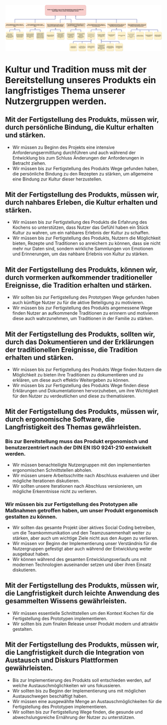 ![Entwicklungsziele Hierarchisiert](WS2020_CobanMai_Entwicklungsziele_v4.png)
# Kultur und Tradition muss mit der Bereitstellung unseres Produkts ein langfristiges Thema unserer Nutzergruppen werden.
## Mit der Fertigstellung des Produkts, müssen wir, durch persönliche Bindung, die Kultur erhalten und stärken.
* Wir müssen zu Beginn des Projekts eine intensive Anforderungsermittlung durchführen und auch während der Entwicklung bis zum Schluss Änderungen der Anforderungen in Betracht ziehen.
* Wir müssen bis zur Fertigstellung des Produkts Wege gefunden haben, die persönliche Bindung zu den Rezepten zu stärken, um allgemeine eine Bindung zur Kultur dieser herzustellen.
##  Mit der Fertigstellung des Produkts, müssen wir, durch nahbares Erleben, die Kultur erhalten und stärken.
* Wir müssen bis zur Fertigstellung des Produkts die Erfahrung des Kochens so unterstützen, dass Nutzer das Gefühl haben ein Stück Kultur zu wahren, um ein nahbares Erlebnis der Kultur zu schaffen.
* Wir müssen bis zur Fertigstellung des Produkts, Nutzern die Möglichkeit bieten, Rezepte und Traditionen so anreichern zu können, dass sie nicht mehr nur Daten sind, sondern wirkliche Sammlungen von Emotionen und Erinnerungen, um das nahbare Erlebnis von Kultur zu stärken.
##  Mit der Fertigstellung des Produkts, können wir, durch vormerken aufkommender traditioneller Ereignisse, die Tradition erhalten und stärken.
* Wir sollten bis zur Fertigstellung des Prototypen Wege gefunden haben auch künftige Nutzer zu für die aktive Beteiligung zu motivieren.
* Wir müssen bis zur Fertigstellung des Produkts angemessene Wege finden Nutzer an aufkommende Traditionen zu erinnern und motivieren diese auch wahrzunehmen, um Traditionen in der Familie zu stärken.
##  Mit der Fertigstellung des Produkts, sollten wir, durch das Dokumentieren und der Erklärungen der traditionellen Ereignisse, die Tradition erhalten und stärken.
* Wir müssen bis zur Fertigstellung des Produkts Wege finden Nutzern die Möglichkeit zu bieten ihre Traditionen zu dokumentieren und zu erklären, um diese auch effektiv Weitergeben zu können.
* Wir müssen bis zur Fertigstellung des Produkts Wege finden diese Erklärungen und Dokumentationen hervorzuheben, um ihre Wichtigkeit für den Nutzer zu verdeutlichen und diese zu thematisieren.
## Mit der Fertigstellung des Produkts, müssen wir, durch ergonomische Software, die Langfristigkeit des Themas gewährleisten.
### Bis zur Bereitstellung muss das Produkt ergonomisch und benutzerzentriert nach der DIN EN ISO 9241-210 entwickelt werden.
* Wir müssen benachteiligte Nutzergruppen mit den implementierten ergonomischen Schnittstellen abholen.
* Wir müssen unsere Arbeitsschritte nach Abschluss evaluieren und über mögliche Iterationen diskutieren.
* Wir sollten unsere Iterationen nach Abschluss versionieren, um mögliche Erkenntnisse nicht zu verlieren.
### Wir müssen bis zur Fertigstellung des Prototypen alle Maßnahmen getroffen haben, um unser Produkt ergonomisch gestalten zu können.
* Wir sollten das gesamte Projekt über aktives Social Coding betreiben, um die Teamkommunikation und den Teamzusammenhalt weiter zu stärken, aber auch um wichtige Ziele nicht aus den Augen zu verlieren.
* Wir müssen vor Beginn der Implementierung unser Verständnis für die Nutzergruppen gefestigt aber auch während der Entwicklung weiter ausgebaut haben.
* Wir können während des gesamten Entwicklungsverlaufs uns mit modernen Technologien auseinander setzen und über ihren Einsatz diskutieren.
##   Mit der Fertigstellung des Produkts, müssen wir, die Langfristigkeit durch leichte Anwendung des gesammelten Wissens gewährleisten.
* Wir müssen essentielle Schnittstellen um den Kontext Kochen für die Fertigstellung des Prototypen implementieren.
* Wir sollten bis zum finalen Release unser Produkt modern und attraktiv gestalten.
##  Mit der Fertigstellung des Produkts, müssen wir, die Langfristigkeit durch die Integration von Austausch und Diskurs Plattformen gewährleisten.
* Bis zur Implementierung des Produkts soll entschieden werden, auf welche Austauschmöglichkeiten wir uns fokussieren.
* Wir sollten bis zu Beginn der Implementierung uns mit möglichen Austauschwegen beschäftigt haben.
* Wir müssen eine ausgewählte Menge an Austauschmöglichkeiten für die Fertigstellung des Prototypen implementieren.
* Wir sollten bis zur Fertigstellung Wege finden, die gesunde und abwechslungsreiche Ernährung der Nutzer zu unterstützen.

